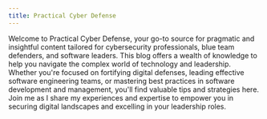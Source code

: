 ```yaml
---
title: Practical Cyber Defense
---
```


Welcome to Practical Cyber Defense, your go-to source for pragmatic and insightful content tailored for cybersecurity professionals, blue team defenders, and software leaders. This blog offers a wealth of knowledge to help you navigate the complex world of technology and leadership. Whether you're focused on fortifying digital defenses, leading effective software engineering teams, or mastering best practices in software development and management, you'll find valuable tips and strategies here. Join me as I share my experiences and expertise to empower you in securing digital landscapes and excelling in your leadership roles.
